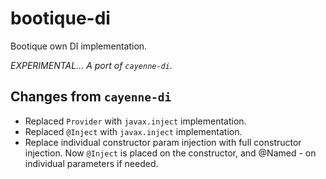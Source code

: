 # bootique-di

Bootique own DI implementation.

_EXPERIMENTAL... A port of `cayenne-di`._

## Changes from `cayenne-di`

* Replaced `Provider` with `javax.inject` implementation.
* Replaced `@Inject` with `javax.inject` implementation.
* Replace individual constructor param injection with full constructor
injection. Now `@Inject` is placed on the constructor, and @Named - on
individual parameters if needed.